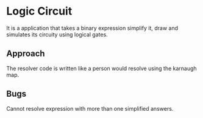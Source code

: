 # Logic Circuit
It is a application that takes a binary expression simplify it, draw and simulates its circuity using logical gates.
## Approach
The resolver code is written like a person would resolve using the karnaugh map.
## Bugs
Cannot resolve expression with more than one simplified answers.
